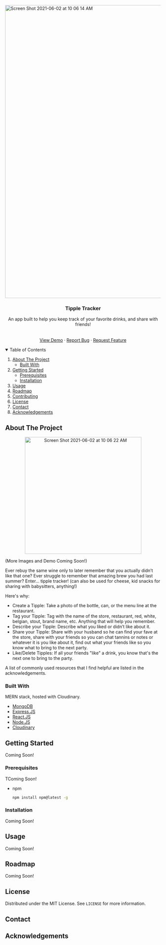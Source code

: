 

<!-- PROJECT SHIELDS -->
<!--
*** I'm using markdown "reference style" links for readability.
*** Reference links are enclosed in brackets [ ] instead of parentheses ( ).
*** See the bottom of this document for the declaration of the reference variables
*** for contributors-url, forks-url, etc. This is an optional, concise syntax you may use.
*** https://www.markdownguide.org/basic-syntax/#reference-style-links
-->
<img width="945" alt="Screen Shot 2021-06-02 at 10 06 14 AM" src="https://user-images.githubusercontent.com/33885541/120523602-f055f380-c38a-11eb-953a-5c54ca503aac.png">

<!--
[![Contributors][contributors-shield]][contributors-url]
[![Forks][forks-shield]][forks-url]
[![Stargazers][stars-shield]][stars-url]
[![Issues][issues-shield]][issues-url]
[![MIT License][license-shield]][license-url]
[![LinkedIn][linkedin-shield]][linkedin-url]

-->

<!-- PROJECT LOGO -->
<br />
<p align="center">
  </a>

  <h3 align="center">Tipple Tracker</h3>

  <p align="center">
    An app built to help you keep track of your favorite drinks, and share with friends!
    <br />
    <br />
    <br />
    <a href="..">View Demo</a>
    ·
    <a href="..">Report Bug</a>
    ·
    <a href="..">Request Feature</a>
  </p>
</p>



<!-- TABLE OF CONTENTS -->
<details open="open">
  <summary>Table of Contents</summary>
  <ol>
    <li>
      <a href="#about-the-project">About The Project</a>
      <ul>
        <li><a href="#built-with">Built With</a></li>
      </ul>
    </li>
    <li>
      <a href="#getting-started">Getting Started</a>
      <ul>
        <li><a href="#prerequisites">Prerequisites</a></li>
        <li><a href="#installation">Installation</a></li>
      </ul>
    </li>
    <li><a href="#usage">Usage</a></li>
    <li><a href="#roadmap">Roadmap</a></li>
    <li><a href="#contributing">Contributing</a></li>
    <li><a href="#license">License</a></li>
    <li><a href="#contact">Contact</a></li>
    <li><a href="#acknowledgements">Acknowledgements</a></li>
  </ol>
</details>



<!-- ABOUT THE PROJECT -->
## About The Project
<p align="center">
<img width="377" alt="Screen Shot 2021-06-02 at 10 06 22 AM" src="https://user-images.githubusercontent.com/33885541/120523869-49be2280-c38b-11eb-88ff-57000f94e98f.png">

(More Images and Demo Coming Soon!)

Ever rebuy the same wine only to later remember that you actually didn’t like that one?  Ever struggle to remember that amazing brew you had last summer?  Enter… tipple tracker! (can also be used for cheese, kid snacks for sharing with babysitters, anything!)

Here's why:
* Create a Tipple: Take a photo of the bottle, can, or the menu line at the restaurant.
* Tag your Tipple:  Tag with the name of the store, restaurant, red, white, belgian, stout, brand name, etc.  Anything that will help you remember.
* Describe your Tipple:  Describe what you liked or didn’t like about it.
* Share your Tipple:  Share with your husband so he can find your fave at the store, share with your friends so you can chat tannins or notes or whatever it is you like about it, find out what your friends like so you know what to bring to the next party.
* Like/Delete Tipples: If all your friends "like" a drink, you know that's the next one to bring to the party.



A list of commonly used resources that I find helpful are listed in the acknowledgements.

### Built With

MERN stack, hosted with Cloudinary.

* [MongoDB](https://....com)
* [Express.JS](https://....com)
* [React.JS](https://...com)
* [Node.JS](https://...com)
* [Cloudinary](https://....com)



<!-- GETTING STARTED -->
## Getting Started

Coming Soon!

### Prerequisites

TComing Soon!
* npm
  ```sh
  npm install npm@latest -g
  ```

### Installation

Coming Soon!


<!-- USAGE EXAMPLES -->
## Usage

Coming Soon!


<!-- ROADMAP -->
## Roadmap

Coming Soon!

<!-- CONTRIBUTING -->

<!--
## Contributing

Contributions are what make the open source community such an amazing place to be learn, inspire, and create. Any contributions you make are **greatly appreciated**.

1. Fork the Project
2. Create your Feature Branch (`git checkout -b feature/AmazingFeature`)
3. Commit your Changes (`git commit -m 'Add some AmazingFeature'`)
4. Push to the Branch (`git push origin feature/AmazingFeature`)
5. Open a Pull Request
-->


<!-- LICENSE -->
## License

Distributed under the MIT License. See `LICENSE` for more information.



<!-- CONTACT -->
## Contact
<!--
Your Name - [@your_twitter](https://twitter.com/your_username) - email@example.com

Project Link: [https://github.com/your_username/repo_name](https://github.com/your_username/repo_name)
-->


<!-- ACKNOWLEDGEMENTS -->
## Acknowledgements
<!--
* [GitHub Emoji Cheat Sheet](https://www.webpagefx.com/tools/emoji-cheat-sheet)
* [Img Shields](https://shields.io)
* [Choose an Open Source License](https://choosealicense.com)
* [GitHub Pages](https://pages.github.com)
* [Animate.css](https://daneden.github.io/animate.css)
* [Loaders.css](https://connoratherton.com/loaders)
* [Slick Carousel](https://kenwheeler.github.io/slick)
* [Smooth Scroll](https://github.com/cferdinandi/smooth-scroll)
* [Sticky Kit](http://leafo.net/sticky-kit)
* [JVectorMap](http://jvectormap.com)
* [Font Awesome](https://fontawesome.com)
-->




<!-- MARKDOWN LINKS & IMAGES -->
<!-- https://www.markdownguide.org/basic-syntax/#reference-style-links -->
[contributors-shield]: https://img.shields.io/github/contributors/othneildrew/Best-README-Template.svg?style=for-the-badge
[contributors-url]: https://github.com/othneildrew/Best-README-Template/graphs/contributors
[forks-shield]: https://img.shields.io/github/forks/othneildrew/Best-README-Template.svg?style=for-the-badge
[forks-url]: https://github.com/othneildrew/Best-README-Template/network/members
[stars-shield]: https://img.shields.io/github/stars/othneildrew/Best-README-Template.svg?style=for-the-badge
[stars-url]: https://github.com/othneildrew/Best-README-Template/stargazers
[issues-shield]: https://img.shields.io/github/issues/othneildrew/Best-README-Template.svg?style=for-the-badge
[issues-url]: https://github.com/othneildrew/Best-README-Template/issues
[license-shield]: https://img.shields.io/github/license/othneildrew/Best-README-Template.svg?style=for-the-badge
[license-url]: https://github.com/othneildrew/Best-README-Template/blob/master/LICENSE.txt
[linkedin-shield]: https://img.shields.io/badge/-LinkedIn-black.svg?style=for-the-badge&logo=linkedin&colorB=555
[linkedin-url]: https://linkedin.com/in/othneildrew
[product-screenshot]: images/screenshot.png
